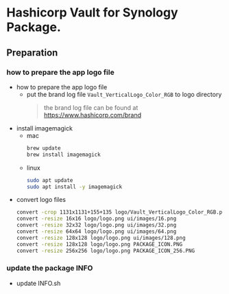 # Hashicorp Vault for Synology Package.

## Preparation
### how to prepare the app logo file
* how to prepare the app logo file
  * put the brand log file ```Vault_VerticalLogo_Color_RGB``` to logo directory
    > the brand log file can be found at https://www.hashicorp.com/brand
* install imagemagick
  * mac
    ```bash
    brew update
    brew install imagemagick
    ```
  * linux
    ```bash
    sudo apt update
    sudo apt install -y imagemagick
    ```
* convert logo files
  ```bash
  convert -crop 1131x1131+155+135 logo/Vault_VerticalLogo_Color_RGB.png logo/logo.png
  convert -resize 16x16 logo/logo.png ui/images/16.png
  convert -resize 32x32 logo/logo.png ui/images/32.png
  convert -resize 64x64 logo/logo.png ui/images/64.png
  convert -resize 128x128 logo/logo.png ui/images/128.png
  convert -resize 128x128 logo/logo.png PACKAGE_ICON.PNG
  convert -resize 256x256 logo/logo.png PACKAGE_ICON_256.PNG
  ```
### update the package INFO
* update INFO.sh

